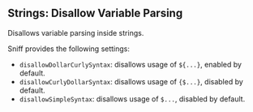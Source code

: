 ## Strings: Disallow Variable Parsing

Disallows variable parsing inside strings.

Sniff provides the following settings:

*   `disallowDollarCurlySyntax`: disallows usage of `${...}`, enabled by default.
*   `disallowCurlyDollarSyntax`: disallows usage of `{$...}`, disabled by default.
*   `disallowSimpleSyntax`: disallows usage of `$...`, disabled by default.
